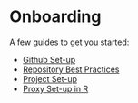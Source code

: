 # Onboarding


A few guides to get you started:

* [Github Set-up](github.md)
* [Repository Best Practices](repository_bestpractices.md)
* [Project Set-up](project_setup.md)
* [Proxy Set-up in R](proxy_R.md)
